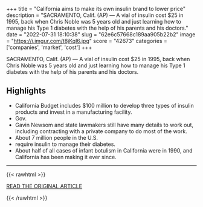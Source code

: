 +++
title = "California aims to make its own insulin brand to lower price"
description = "SACRAMENTO, Calif. (AP) — A vial of insulin cost $25 in 1995, back when Chris Noble was 5 years old and just learning how to manage his Type 1 diabetes with the help of his parents and his doctors."
date = "2022-07-31 18:10:38"
slug = "62e6c57668c189aa905b22b2"
image = "https://i.imgur.com/t8jKql6.jpg"
score = "42673"
categories = ['companies', 'market', 'cost']
+++

SACRAMENTO, Calif. (AP) — A vial of insulin cost $25 in 1995, back when Chris Noble was 5 years old and just learning how to manage his Type 1 diabetes with the help of his parents and his doctors.

## Highlights

- California Budget includes $100 million to develop three types of insulin products and invest in a manufacturing facility.
- Gov.
- Gavin Newsom and state lawmakers still have many details to work out, including contracting with a private company to do most of the work.
- About 7 million people in the U.S.
- require insulin to manage their diabetes.
- About half of all cases of infant botulism in California were in 1990, and California has been making it ever since.

---

{{< rawhtml >}}
  <p class="article-category">
    <a target="_blank" href="https://apnews.com/article/health-california-diabetes-government-and-politics-f846c58d4cb327578d1c7b3a9495d496">READ THE ORIGINAL ARTICLE</a>
  </p>
{{< /rawhtml >}}
